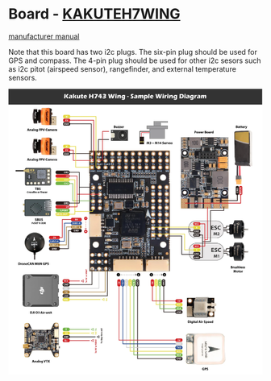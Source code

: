# Board - [KAKUTEH7WING](https://holybro.com/products/kakute-h743-wing)

[manufacturer manual](https://cdn.shopify.com/s/files/1/0604/5905/7341/files/Holybro_KakuteH743-Wing_Manual_v1.0_C.pdf?v=1693393206)

Note that this board has two i2c plugs.
The six-pin plug should be used for GPS and compass.
The 4-pin plug should be used for other i2c sesors such as i2c pitot (airspeed sensor), rangefinder, and external
temperature sensors.

![KAKUTEH7WING wiring diagram](../assets/images/KAKUTEH7WING-wiring-diagram.webp)
